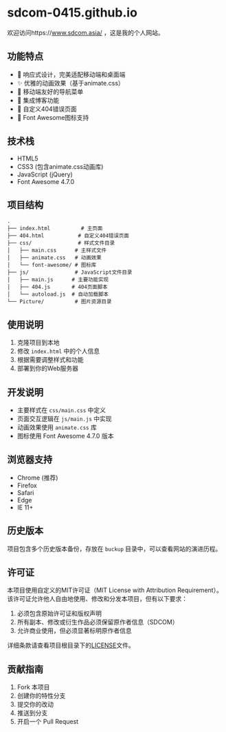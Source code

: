# sdcom-0415.github.io

欢迎访问https://www.sdcom.asia/ ，这是我的个人网站。

## 功能特点

- 🎨 响应式设计，完美适配移动端和桌面端
- ✨ 优雅的动画效果（基于animate.css）
- 📱 移动端友好的导航菜单
- 📝 集成博客功能
- 🎯 自定义404错误页面
- 🎉 Font Awesome图标支持

## 技术栈

- HTML5
- CSS3 (包含animate.css动画库)
- JavaScript (jQuery)
- Font Awesome 4.7.0

## 项目结构

```
.
├── index.html          # 主页面
├── 404.html           # 自定义404错误页面
├── css/               # 样式文件目录
│   ├── main.css      # 主样式文件
│   ├── animate.css   # 动画效果
│   └── font-awesome/ # 图标库
├── js/               # JavaScript文件目录
│   ├── main.js      # 主要功能实现
│   ├── 404.js       # 404页面脚本
│   └── autoload.js  # 自动加载脚本
└── Picture/          # 图片资源目录
```

## 使用说明

1. 克隆项目到本地
2. 修改 `index.html` 中的个人信息
3. 根据需要调整样式和功能
4. 部署到你的Web服务器

## 开发说明

- 主要样式在 `css/main.css` 中定义
- 页面交互逻辑在 `js/main.js` 中实现
- 动画效果使用 `animate.css` 库
- 图标使用 Font Awesome 4.7.0 版本

## 浏览器支持

- Chrome (推荐)
- Firefox
- Safari
- Edge
- IE 11+

## 历史版本

项目包含多个历史版本备份，存放在 `buckup` 目录中，可以查看网站的演进历程。

## 许可证

本项目使用自定义的MIT许可证（MIT License with Attribution Requirement）。该许可证允许他人自由地使用、修改和分发本项目，但有以下要求：

1. 必须包含原始许可证和版权声明
2. 所有副本、修改或衍生作品必须保留原作者信息（SDCOM）
3. 允许商业使用，但必须显著标明原作者信息

详细条款请查看项目根目录下的[LICENSE](LICENSE)文件。

## 贡献指南

1. Fork 本项目
2. 创建你的特性分支 
3. 提交你的改动 
4. 推送到分支 
5. 开启一个 Pull Request